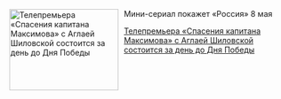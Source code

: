 <!--2025-04-30 11:45:32-->
<div class="yb">
  <div class="rss kino_kino"><a href="https://www.kino-teatr.ru/kino/news/y2025/4-30/37573/" title="Телепремьера «Спасения капитана Максимова» с Аглаей Шиловской состоится за день до Дня Победы"><img src="https://www.kino-teatr.ru/news/3/7/37573/poster.jpg" width="196" height="147" align="left" hspace="5" style="margin: 0px 10px 0px 5px" alt="Телепремьера «Спасения капитана Максимова» с Аглаей Шиловской состоится за день до Дня Победы"/></a>Мини-сериал покажет «Россия» 8 мая <p class="titl"><a href="https://www.kino-teatr.ru/kino/news/y2025/4-30/37573/">Телепремьера «Спасения капитана Максимова» с Аглаей Шиловской состоится за день до Дня Победы</a></p></div>
</div>
